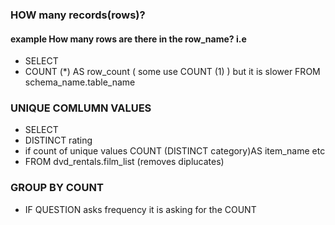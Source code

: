 ### HOW many records(rows)?

#### example How many rows are there in the row_name? i.e
- SELECT 
- COUNT (*) AS row_count  ( some use COUNT (1) ) but it is slower
FROM schema_name.table_name

### UNIQUE COMLUMN VALUES

- SELECT 
- DISTINCT rating
- if count of unique values COUNT (DISTINCT category)AS item_name etc
- FROM dvd_rentals.film_list (removes diplucates)

### GROUP BY COUNT
- IF QUESTION asks frequency it is asking for the COUNT
